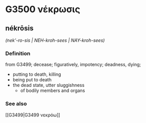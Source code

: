 # G3500 νέκρωσις

## nékrōsis

_(nek'-ro-sis | NEH-kroh-sees | NAY-kroh-sees)_

### Definition

from G3499; decease; figuratively, impotency; deadness, dying; 

- putting to death, killing
- being put to death
- the dead state, utter sluggishness
  - of bodily members and organs

### See also

[[G3499|G3499 νεκρόω]]
